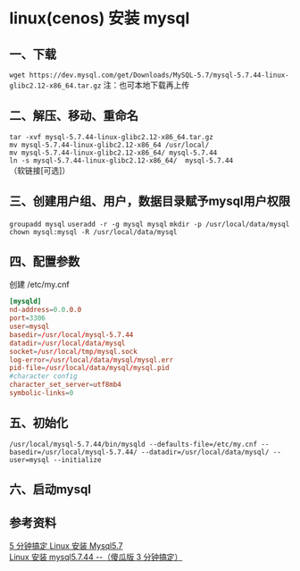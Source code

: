 # linux(cenos) 安装 mysql

## 一、下载
`wget https://dev.mysql.com/get/Downloads/MySQL-5.7/mysql-5.7.44-linux-glibc2.12-x86_64.tar.gz`
注：也可本地下载再上传

## 二、解压、移动、重命名
`tar -xvf mysql-5.7.44-linux-glibc2.12-x86_64.tar.gz`  
`mv mysql-5.7.44-linux-glibc2.12-x86_64 /usr/local/`  
`mv mysql-5.7.44-linux-glibc2.12-x86_64/ mysql-5.7.44`  
`ln -s mysql-5.7.44-linux-glibc2.12-x86_64/  mysql-5.7.44`（软链接[可选]）  

## 三、创建用户组、用户，数据目录赋予mysql用户权限
`groupadd mysql` 
`useradd -r -g mysql mysql` 
`mkdir -p /usr/local/data/mysql` 
`chown mysql:mysql -R /usr/local/data/mysql` 

## 四、配置参数
创建 /etc/my.cnf
```conf
[mysqld]
nd-address=0.0.0.0
port=3306
user=mysql
basedir=/usr/local/mysql-5.7.44
datadir=/usr/local/data/mysql
socket=/usr/local/tmp/mysql.sock
log-error=/usr/local/data/mysql/mysql.err
pid-file=/usr/local/data/mysql/mysql.pid
#character config
character_set_server=utf8mb4
symbolic-links=0
```

## 五、初始化
`/usr/local/mysql-5.7.44/bin/mysqld --defaults-file=/etc/my.cnf --basedir=/usr/local/mysql-5.7.44/ --datadir=/usr/local/data/mysql/ --user=mysql --initialize`

## 六、启动mysql
<!-- TODO -->
## 参考资料

[5 分钟搞定 Linux 安装 Mysql5.7](https://blog.51cto.com/u_16130732/6354410)  
[Linux 安装 mysql5.7.44 --（傻瓜版 3 分钟搞定）](https://cloud.tencent.com/developer/article/1451186)
